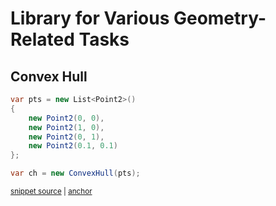 <!--
GENERATED FILE - DO NOT EDIT
This file was generated by [MarkdownSnippets](https://github.com/SimonCropp/MarkdownSnippets).
Source File: /README.source.md
To change this file edit the source file and then run MarkdownSnippets.
-->

# Library for Various Geometry-Related Tasks

## Convex Hull

<!-- snippet: CreateConvexHull -->
<a id='snippet-createconvexhull'></a>
```cs
var pts = new List<Point2>() 
{
    new Point2(0, 0),
    new Point2(1, 0),
    new Point2(0, 1),
    new Point2(0.1, 0.1)
};

var ch = new ConvexHull(pts);
```
<sup><a href='/GeometricaTests/ConvexHullTests.cs#L91-L101' title='Snippet source file'>snippet source</a> | <a href='#snippet-createconvexhull' title='Start of snippet'>anchor</a></sup>
<!-- endSnippet -->
